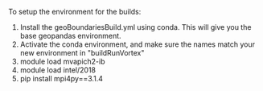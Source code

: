 To setup the environment for the builds:
1) Install the geoBoundariesBuild.yml using conda.  This will give you the base geopandas environment.
2) Activate the conda environment, and make sure the names match your new environment in "buildRunVortex" 
3) module load mvapich2-ib
4) module load intel/2018
5) pip install mpi4py==3.1.4